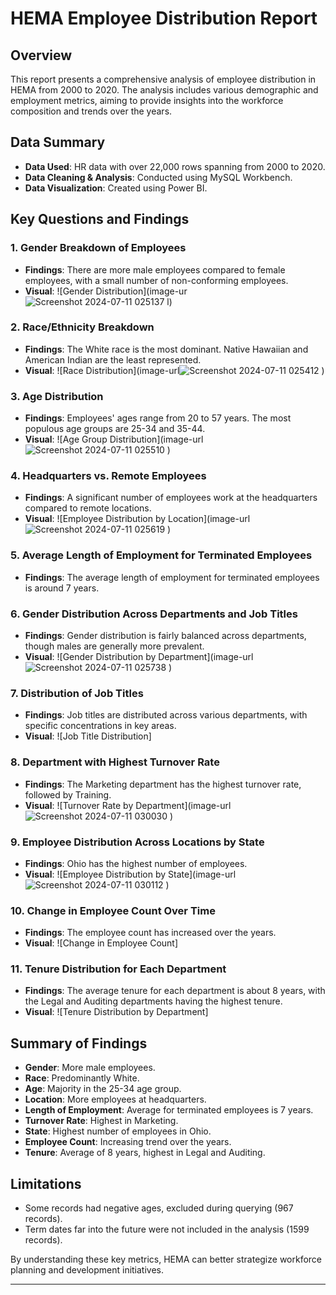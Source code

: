 # HEMA Employee Distribution Report

## Overview
This report presents a comprehensive analysis of employee distribution in HEMA from 2000 to 2020. The analysis includes various demographic and employment metrics, aiming to provide insights into the workforce composition and trends over the years.

## Data Summary
- **Data Used**: HR data with over 22,000 rows spanning from 2000 to 2020.
- **Data Cleaning & Analysis**: Conducted using MySQL Workbench.
- **Data Visualization**: Created using Power BI.

## Key Questions and Findings

### 1. Gender Breakdown of Employees
- **Findings**: There are more male employees compared to female employees, with a small number of non-conforming employees.
- **Visual**: ![Gender Distribution](image-ur![Screenshot 2024-07-11 025137](https://github.com/Dau2004/-HEMA-EMPLOYEE-DISTRIBUTION-REPORT/assets/144565388/8d51ab26-ba88-4161-a50c-e083378d5543)
l)

### 2. Race/Ethnicity Breakdown
- **Findings**: The White race is the most dominant. Native Hawaiian and American Indian are the least represented.
- **Visual**: ![Race Distribution](image-url![Screenshot 2024-07-11 025412](https://github.com/Dau2004/-HEMA-EMPLOYEE-DISTRIBUTION-REPORT/assets/144565388/a0d34659-6a68-4b63-97d4-38188ce48977)
)

### 3. Age Distribution
- **Findings**: Employees' ages range from 20 to 57 years. The most populous age groups are 25-34 and 35-44.
- **Visual**: ![Age Group Distribution](image-url![Screenshot 2024-07-11 025510](https://github.com/Dau2004/-HEMA-EMPLOYEE-DISTRIBUTION-REPORT/assets/144565388/ec195b83-c277-42ee-aa4a-943563745bdd)
)

### 4. Headquarters vs. Remote Employees
- **Findings**: A significant number of employees work at the headquarters compared to remote locations.
- **Visual**: ![Employee Distribution by Location](image-url![Screenshot 2024-07-11 025619](https://github.com/Dau2004/-HEMA-EMPLOYEE-DISTRIBUTION-REPORT/assets/144565388/702778b7-444e-4e23-ae84-4c061d6ad2b7)
)

### 5. Average Length of Employment for Terminated Employees
- **Findings**: The average length of employment for terminated employees is around 7 years.

### 6. Gender Distribution Across Departments and Job Titles
- **Findings**: Gender distribution is fairly balanced across departments, though males are generally more prevalent.
- **Visual**: ![Gender Distribution by Department](image-url![Screenshot 2024-07-11 025738](https://github.com/Dau2004/-HEMA-EMPLOYEE-DISTRIBUTION-REPORT/assets/144565388/44eb108a-c757-4f02-a4f4-29b05ef6826a)
)

### 7. Distribution of Job Titles
- **Findings**: Job titles are distributed across various departments, with specific concentrations in key areas.
- **Visual**: ![Job Title Distribution]

### 8. Department with Highest Turnover Rate
- **Findings**: The Marketing department has the highest turnover rate, followed by Training.
- **Visual**: ![Turnover Rate by Department](image-url![Screenshot 2024-07-11 030030](https://github.com/Dau2004/-HEMA-EMPLOYEE-DISTRIBUTION-REPORT/assets/144565388/7a03c790-710e-402e-a81d-1b8d0058857f)
)

### 9. Employee Distribution Across Locations by State
- **Findings**: Ohio has the highest number of employees.
- **Visual**: ![Employee Distribution by State](image-url![Screenshot 2024-07-11 030112](https://github.com/Dau2004/-HEMA-EMPLOYEE-DISTRIBUTION-REPORT/assets/144565388/47512ac6-90ba-4035-ad72-5416e02af9cf)
)

### 10. Change in Employee Count Over Time
- **Findings**: The employee count has increased over the years.
- **Visual**: ![Change in Employee Count]

### 11. Tenure Distribution for Each Department
- **Findings**: The average tenure for each department is about 8 years, with the Legal and Auditing departments having the highest tenure.
- **Visual**: ![Tenure Distribution by Department]

## Summary of Findings
- **Gender**: More male employees.
- **Race**: Predominantly White.
- **Age**: Majority in the 25-34 age group.
- **Location**: More employees at headquarters.
- **Length of Employment**: Average for terminated employees is 7 years.
- **Turnover Rate**: Highest in Marketing.
- **State**: Highest number of employees in Ohio.
- **Employee Count**: Increasing trend over the years.
- **Tenure**: Average of 8 years, highest in Legal and Auditing.

## Limitations
- Some records had negative ages, excluded during querying (967 records).
- Term dates far into the future were not included in the analysis (1599 records).

By understanding these key metrics, HEMA can better strategize workforce planning and development initiatives.

---

